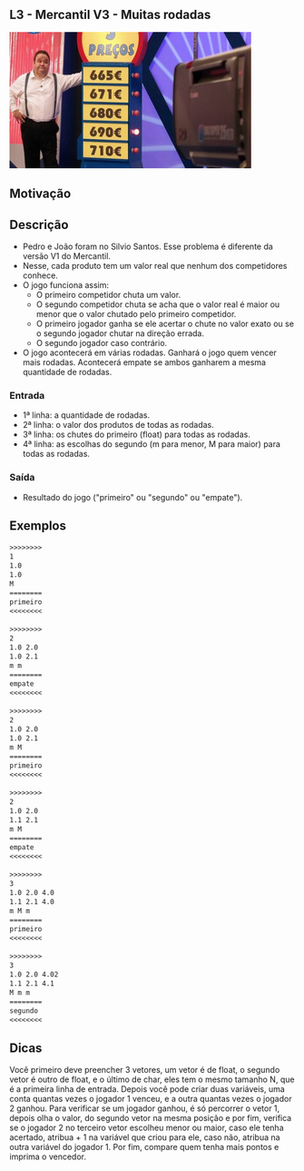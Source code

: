 ## L3 - Mercantil V3 - Muitas rodadas


![]( __cover.jpg)

## Motivação

## Descrição

- Pedro e João foram no Silvio Santos. Esse problema é diferente da versão V1 do Mercantil. 
- Nesse, cada produto tem um valor real que nenhum dos competidores conhece.
- O jogo funciona assim:
    - O primeiro competidor chuta um valor.
    - O segundo competidor chuta se acha que o valor real é maior ou menor que o valor chutado pelo primeiro competidor.
    - O primeiro jogador ganha se ele acertar o chute no valor exato ou se o segundo jogador chutar na direção errada.
    - O segundo jogador caso contrário.
- O jogo acontecerá em várias rodadas. Ganhará o jogo quem vencer mais rodadas. Acontecerá empate se ambos ganharem a mesma quantidade de rodadas.


### Entrada

*   1ª linha: a quantidade de rodadas.  
*   2ª linha: o valor dos produtos de todas as rodadas.
*   3ª linha: os chutes do primeiro (float) para todas as rodadas.
*   4ª linha: as escolhas do segundo (m para menor, M para maior) para todas as rodadas.  

### Saída

*   Resultado do jogo ("primeiro" ou "segundo" ou "empate").

## Exemplos  

```
>>>>>>>>
1  
1.0  
1.0  
M  
========
primeiro
<<<<<<<<

>>>>>>>>
2  
1.0 2.0  
1.0 2.1  
m m  
========
empate
<<<<<<<<

>>>>>>>>  
2
1.0 2.0
1.0 2.1
m M
========
primeiro
<<<<<<<<

>>>>>>>>
2
1.0 2.0
1.1 2.1
m M
========
empate
<<<<<<<<

>>>>>>>>
3
1.0 2.0 4.0
1.1 2.1 4.0
m M m
========
primeiro
<<<<<<<<

>>>>>>>>
3
1.0 2.0 4.02
1.1 2.1 4.1
M m m
========
segundo
<<<<<<<<
```


## Dicas

Você primeiro deve preencher 3 vetores, um vetor é de float, o segundo vetor é outro de float, e o último de char, eles tem o mesmo tamanho N, que é a primeira linha de entrada. Depois você pode criar duas variáveis, uma conta quantas vezes o jogador 1 venceu, e a outra quantas vezes o jogador 2 ganhou. Para verificar se um jogador ganhou, é só percorrer o vetor 1, depois olha o valor, do segundo vetor na mesma posição e por fim, verifica se o jogador 2 no terceiro vetor escolheu menor ou maior, caso ele tenha acertado, atribua + 1 na variável que criou para ele, caso não, atribua na outra variável do jogador 1. Por fim, compare quem tenha mais pontos e imprima o vencedor.	  
